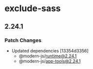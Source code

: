 # exclude-sass

## 2.24.1

### Patch Changes

- Updated dependencies [13354d3356]
  - @modern-js/runtime@2.24.1
  - @modern-js/app-tools@2.24.1
